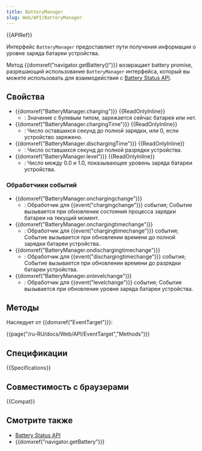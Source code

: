 ```yaml
---
title: BatteryManager
slug: Web/API/BatteryManager
---
```


{{APIRef}}

Интерфейс `BatteryManager` предоставляет пути получения информации о уровне заряда батареи устройства.

Метод {{domxref("navigator.getBattery()")}} возвращает battery promise, разрешающий использование `BatteryManager` интерфейса, который вы можете использовать для взаимодействия с [Battery Status API](/ru/docs/Web/API/Battery_Status_API).

## Свойства

- {{domxref("BatteryManager.charging")}} {{ReadOnlyInline}}
  - : Значение с булевым типом, заряжается сейчас батарея или нет.
- {{domxref("BatteryManager.chargingTime")}} {{ReadOnlyInline}}
  - : Число оставшихся секунд до полной зарядки, или 0, если устройство заряжено.
- {{domxref("BatteryManager.dischargingTime")}} {{ReadOnlyInline}}
  - : Число оставшихся секунд до полной разрядки устройства.
- {{domxref("BatteryManager.level")}} {{ReadOnlyInline}}
  - : Число между 0.0 и 1.0, показывающее уровень заряда батареи устройства.

### Обработчики событий

- {{domxref("BatteryManager.onchargingchange")}}
  - : Обработчик для {{event("chargingchange")}} события; Событие вызывается при обновлении состояния процесса зарядки батареи на текущий момент.
- {{domxref("BatteryManager.onchargingtimechange")}}
  - : Обработчик для {{event("chargingtimechange")}} события; Событие вызывается при обновлении времени до полной зарядки батареи устройства.
- {{domxref("BatteryManager.ondischargingtimechange")}}
  - : Обработчик для {{event("dischargingtimechange")}} события; Событие вызывается при обновлении времени до разрядки батареи устройства.
- {{domxref("BatteryManager.onlevelchange")}}
  - : Обработчик для {{event("levelchange")}} события; Событие вызывается при обновление уровня заряда батареи устройства.

## Методы

Наследует от {{domxref("EventTarget")}}:

{{page("/ru-RU/docs/Web/API/EventTarget","Methods")}}

## Спецификации

{{Specifications}}

## Совместимость с браузерами

{{Compat}}

## Смотрите также

- [Battery Status API](/ru/docs/Web/API/Battery_Status_API)
- {{domxref("navigator.getBattery")}}
